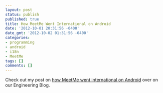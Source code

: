 ```yaml
---
layout: post
status: publish
published: true
title: How MeetMe Went International on Android
date: '2012-10-01 20:31:56 -0400'
date_gmt: '2012-10-02 01:31:56 -0400'
categories:
- programming
- android
- i18n
- MeetMe
tags: []
comments: []
---
```

Check out my post on [how MeetMe went international on Android](http://engineering.meetme.com/2012/09/meetme-goes-international-on-android/) over on our Engineering Blog.
